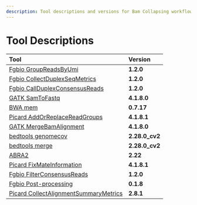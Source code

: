 ```yaml
---
description: Tool descriptions and versions for Bam Collapsing workflow
---
```


# Tool Descriptions

| Tool | Version |
| :--- | :--- |
| [Fgbio GroupReadsByUmi](https://github.com/msk-access/cwl-commandlinetools/tree/develop/fgbio_group_reads_by_umi_1.2.0) | **1.2.0** |
| [Fgbio CollectDuplexSeqMetrics](https://github.com/msk-access/cwl-commandlinetools/tree/develop/fgbio_collect_duplex_seq_metrics_1.2.0) | **1.2.0** |
| [Fgbio CallDuplexConsensusReads](https://github.com/msk-access/cwl-commandlinetools/tree/develop/fgbio_call_duplex_consensus_reads_1.2.0) | **1.2.0** |
| [GATK SamToFastq](https://github.com/msk-access/cwl-commandlinetools/tree/develop/gatk_sam_to_fastq_4.1.8.0) | **4.1.8.0** |
| [BWA mem](https://github.com/msk-access/cwl-commandlinetools/tree/develop/bwa_mem_0.7.17) | **0.7.17** |
| [Picard AddOrReplaceReadGroups](https://github.com/msk-access/cwl-commandlinetools/tree/develop/picard_add_or_replace_read_groups_4.1.8.1) | **4.1.8.1** |
| [GATK MergeBamAlignment](https://github.com/msk-access/cwl-commandlinetools/tree/develop/gatk_merge_bam_alignment_4.1.8.0) | **4.1.8.0** |
| [bedtools genomecov](https://github.com/msk-access/cwl-commandlinetools/tree/develop/bedtools_genomecov_v2.28.0_cv2) | **2.28.0\_cv2** |
| [bedtools merge](https://github.com/msk-access/cwl-commandlinetools/tree/develop/bedtools_merge_v2.28.0_cv2) | **2.28.0\_cv2** |
| [ABRA2](https://github.com/msk-access/cwl-commandlinetools/tree/develop/abra2_2.22) | **2.22** |
| [Picard FixMateInformation](https://github.com/msk-access/cwl-commandlinetools/tree/develop/picard_fix_mate_information_4.1.8.1) | **4.1.8.1** |
| [Fgbio FilterConsensusReads](https://github.com/msk-access/cwl-commandlinetools/tree/develop/fgbio_filter_consensus_reads_1.2.0) | **1.2.0** |
| [Fgbio Post-processing](https://github.com/msk-access/cwl-commandlinetools/tree/develop/fgbio_postprocessing_simplex_filter_0.1.8) | **0.1.8** |
| [Picard CollectAlignmentSummaryMetrics](https://github.com/mskcc/cwl-commandlinetools/tree/develop/picard_collect_alignment_summary_metrics_2.8.1) | **2.8.1** |

